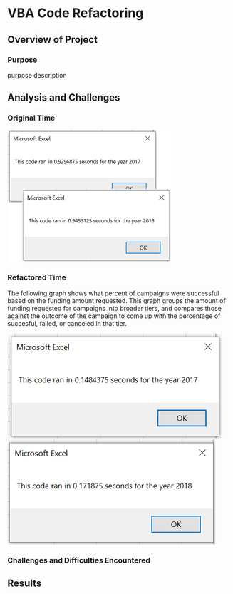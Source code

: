 # VBA Code Refactoring

## Overview of Project

### Purpose

purpose description

## Analysis and Challenges

### Original Time

<img src="https://raw.githubusercontent.com/xJeris/BC-stock-analysis/main/challenge/resources/VBA_Challenge_OrignalTimes.png">

### Refactored Time

The following graph shows what percent of campaigns were successful based on the funding amount requested. This graph groups the amount of funding requested for campaigns into broader tiers, and compares those against the outcome of the campaign to come up with the percentage of succesful, failed, or canceled in that tier.

<img src="https://raw.githubusercontent.com/xJeris/BC-stock-analysis/main/challenge/resources/VBA_Challenge_2017.png">
<img src="https://raw.githubusercontent.com/xJeris/BC-stock-analysis/main/challenge/resources/VBA_Challenge_2018.png">

### Challenges and Difficulties Encountered



## Results



